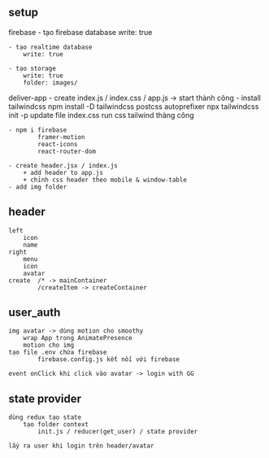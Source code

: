 ## setup
firebase
    - tạo firebase database
        write: true
    
    - tạo realtime database
        write: true
    
    - tạo storage
        write: true
        folder: images/

deliver-app
    - create index.js / index.css / app.js -> start thành công
    - install tailwindcss
        npm install -D tailwindcss postcss autoprefixer
        npx tailwindcss init -p
        update file index.css
        run css tailwind thàng công
    
    - npm i firebase
            framer-motion
            react-icons
            react-router-dom
    
    - create header.jsx / index.js
        + add header to app.js
        + chỉnh css header theo mobile & window-table
    - add img folder

## header
    left
        icon
        name
    right
        menu
        icon
        avatar
    create  /* -> mainContainer
            /createItem -> createContainer

## user_auth
    img avatar -> dùng motion cho smoothy
        wrap App trong AnimatePresence
        motion cho img
    tạo file .env chứa firebase
            firebase.config.js kết nối với firebase

    event onClick khi click vào avatar -> login with GG

## state provider
    dùng redux tạo state
        tạo folder context
            init.js / reducer(get_user) / state provider
        
    lấy ra user khi login trên header/avatar
    